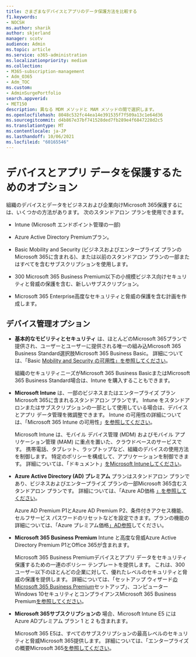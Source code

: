 ```yaml
---
title: さまざまなデバイスとアプリのデータ保護方法を比較する
f1.keywords:
- NOCSH
ms.author: sharik
author: skjerland
manager: scotv
audience: Admin
ms.topic: article
ms.service: o365-administration
ms.localizationpriority: medium
ms.collection:
- M365-subscription-management
- Adm_O365
- Adm_TOC
ms.custom:
- AdminSurgePortfolio
search.appverid:
- MET150
description: 異なる MDM メソッドと MAM メソッドの間で選択します。
ms.openlocfilehash: 8048c532fc44ea14e391535f7f509a13c1e64d36
ms.sourcegitcommit: d4b867e37bf741528ded7fb289e4f6847228d2c5
ms.translationtype: MT
ms.contentlocale: ja-JP
ms.lasthandoff: 10/06/2021
ms.locfileid: "60165546"
---
```

# <a name="options-for-protecting-your-devices-and-app-data"></a>デバイスとアプリ データを保護するためのオプション

組織のデバイスとデータをビジネスおよび企業向けMicrosoft 365保護するには、いくつかの方法があります。 次のスタンドアロン プランを使用できます。

- Intune (Microsoft エンドポイント管理の一部)
- Azure Active Directory Premiumプラン。
- Basic Mobility and Security (ビジネスおよびエンタープライズ プランのMicrosoft 365に含まれる)、または以前のスタンドアロン プランの一部またはすべてを含むサブスクリプションを使用します。

- 300 Microsoft 365 Business Premium以下の小規模ビジネス向けセキュリティと脅威の保護を含む、新しいサブスクリプション。
- Microsoft 365 Enterprise高度なセキュリティと脅威の保護を含む計画を作成します。

## <a name="device-management-options"></a>デバイス管理オプション

- **基本的なモビリティとセキュリティ** は、ほとんどのMicrosoft 365プランで提供され、ユーザーとユーザーに提供される唯一の組み込Microsoft 365 Business Standard選択肢Microsoft 365 Business Basic。 詳細については、「Basic [Mobility and Security の可用性」を参照してください](../basic-mobility-security/choose-between-basic-mobility-and-security-and-intune.md#availability-of-basic-mobility-and-security-and-intune)。 

    組織のセキュリティニーズがMicrosoft 365 Business BasicまたはMicrosoft 365 Business Standard場合は、Intune を購入することもできます。
 
- **Microsoft Intune** は、一部のビジネスまたはエンタープライズ プランMicrosoft 365に含まれるスタンドアロン プランです。 Intune をスタンドアロンまたはサブスクリプションの一部として使用している場合は、デバイスとアプリ データ管理を微調整できます。 Intune の可用性の詳細については、「Microsoft 365 Intune の可用性」[を参照してください](../basic-mobility-security/choose-between-basic-mobility-and-security-and-intune.md#availability-of-basic-mobility-and-security-and-intune)。

    Microsoft Intune は、モバイル デバイス管理 (MDM) およびモバイル アプリケーション管理 (MAM) に重点を置いた、クラウドベースのサービスです。 携帯電話、タブレット、ラップトップなど、組織のデバイスの使用方法を制御します。 特定のポリシーを構成して、アプリケーションを制御できます。 詳細については、「ドキュメント」[をMicrosoft Intuneしてください](/mem/intune/)。

- **Azure Active Directory (AD) プレミアム** プランはスタンドアロン プランであり、ビジネスおよびエンタープライズ プランの一部Microsoft 365含むスタンドアロン プランです。 詳細については、「Azure AD価格 [」を参照してください](https://azure.microsoft.com/pricing/details/active-directory/)。

     Azure AD Premium P1とAzure AD Premium P2、条件付きアクセス機能、セルフサービス パスワードのリセットなどを設定できます。プランの機能の詳細については、「Azure プレミアム価格[」AD参照](https://azure.microsoft.com/pricing/details/active-directory/)してください。
- **Microsoft 365 Business Premium** Intune と高度な脅威Azure Active Directory Premium P1とOffice 365が含まれます。 
 
    Microsoft 365 Business Premiumデバイスとアプリ データをセキュリティ保護するための一連のポリシー テンプレートを提供します。 これは、300 ユーザー以下のほとんどの企業に対して、優れたレベルのセキュリティと脅威の保護を提供します。 詳細については、「セットアップ ウィザード[のMicrosoft 365 Business Premium](../../business/set-up.md)セットアップ」、コンピューター Windows 10セキュリティと[](../../business/secure-win-10-pcs.md)コンプライアンスMicrosoft 365 Business Premium[を参照してください](/security-and-compliance/security-your-business-data.md)。

- **Microsoft 365サブスクリプションの** 場合、Microsoft Intune E5 には Azure ADプレミアム プラン 1 と 2 も含まれます。

    Microsoft 365 E5は、すべてのサブスクリプションの最高レベルのセキュリティと脅威Microsoft 365提供します。 詳細については、「エンタープライズの概要Microsoft 365[を参照してください](../../enterprise/microsoft-365-overview.md)。